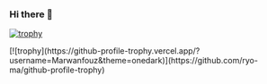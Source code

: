 ### Hi there 👋
[![trophy](https://github-profile-trophy.vercel.app/?username=Marwanfouz)](https://github.com/ryo-ma/github-profile-trophy)
</hr>
[![trophy](https://github-profile-trophy.vercel.app/?username=Marwanfouz&theme=onedark)](https://github.com/ryo-ma/github-profile-trophy)
<!--
**Marwanfouz/Marwanfouz** is a ✨ _special_ ✨ repository because its `README.md` (this file) appears on your GitHub profile.

Here are some ideas to get you started:

- 🔭 I’m currently working on ...
- 🌱 I’m currently learning ...
- 👯 I’m looking to collaborate on ...
- 🤔 I’m looking for help with ...
- 💬 Ask me about ...
- 📫 How to reach me: ...
- 😄 Pronouns: ...
- ⚡ Fun fact: ...
-->
